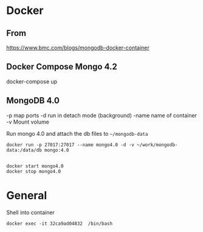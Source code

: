 # Docker

## From
https://www.bmc.com/blogs/mongodb-docker-container

## Docker Compose Mongo 4.2

docker-compose up

## MongoDB 4.0

-p      map ports
-d      run in detach mode (background)
-name   name of container
-v      Mount volume

Run mongo 4.0 and attach the db files to ```~/mongodb-data```

```
docker run -p 27017:27017 --name mongo4.0 -d -v ~/work/mongodb-data:/data/db mongo:4.0
```
```

docker start mongo4.0
docker stop mongo4.0
```


# General 

Shell into container
```
docker exec -it 32ca9ad04832  /bin/bash
````







